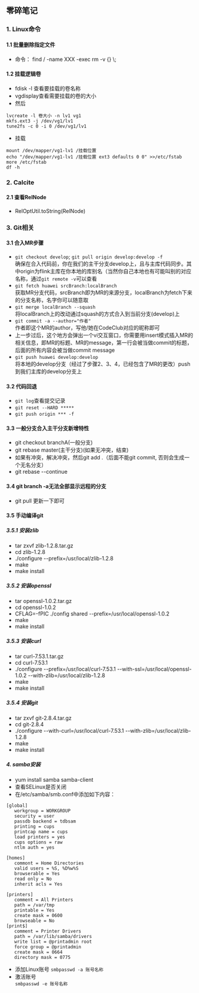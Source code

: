 ## 零碎笔记    
### 1. Linux命令 
#### 1.1 批量删除指定文件    
* 命令： find / -name XXX -exec rm -v {} \\;

#### 1.2 挂载逻辑卷
* fdisk -l 查看要挂载的卷名称      
* vgdisplay查看需要挂载的卷的大小     
* 然后 

```shell
lvcreate -l 卷大小 -n lv1 vg1
mkfs.ext3 -j /dev/vg1/lv1
tune2fs -c 0 -i 0 /dev/vg1/lv1
```     
* 挂载     

```shell
mount /dev/mapper/vg1-lv1 /挂载位置
echo "/dev/mapper/vg1-lv1 /挂载位置 ext3 defaults 0 0" >>/etc/fstab
more /etc/fstab 
df -h
```

### 2. Calcite
#### 2.1 查看RelNode    
* RelOptUtil.toString(RelNode)
  
### 3. Git相关
#### 3.1 合入MR步骤    
* `git checkout develop`; `git pull origin develop:develop -f`     
  确保在合入代码前，你在我们的主干分支develop上，且与主库代码同步。其中origin为flink主库在你本地的库别名（当然你自己本地也有可能叫别的对应名称，通过`git remote -v`可以查看    
* `git fetch huawei srcBranch:localBranch`         
  获取MR分支代码，srcBranch即为MR的来源分支，localBranch为fetch下来的分支名称，名字你可以随意取    
* `git merge localBranch --squash`   
  将localBranch上的改动通过squash的方式合入到当前分支(develop)上
* `git commit -a --author="作者"`        
  作者即这个MR的author，写他/她在CodeClub对应的昵称即可     
* 上一步过后，这个地方会弹出一个vi交互窗口，你需要用insert模式插入MR的相关信息，即MR的标题、MR的message，第一行会被当做commit的标题，后面的所有内容会被当做commit message
* `git push huawei develop:develop`     
  将本地的develop分支（经过了步骤2、3、4，已经包含了MR的更改）push到我们主库的develop分支上
  
#### 3.2 代码回退    
* `git log`查看提交记录    
* `git reset --HARD *****`
* `git push origin *** -f`

#### 3.3 一般分支合入主干分支新增特性
* git checkout branchA(一般分支)
* git rebase master(主干分支)(如果无冲突，结束)
* 如果有冲突，解决冲突，然后git add .（后面不能git commit, 否则会生成一个无名分支）
* git rebase --continue

#### 3.4 git branch -a无法全部显示远程的分支
* git pull 更新一下即可

#### 3.5 手动编译git
##### 3.5.1 安装zlib    
* tar zxvf zlib-1.2.8.tar.gz      
* cd zlib-1.2.8     
* ./configure --prefix=/usr/local/zlib-1.2.8
* make    
* make install

##### 3.5.2 安装openssl
* tar openssl-1.0.2.tar.gz    
* cd openssl-1.0.2
* CFLAG=-fPIC ./config shared --prefix=/usr/local/openssl-1.0.2
* make    
* make install    

##### 3.5.3 安装curl    
* tar curl-7.53.1.tar.gz
* cd curl-7.53.1
* ./configure --prefix=/usr/local/curl-7.53.1 --with-ssl=/usr/local/openssl-1.0.2 --with-zlib=/usr/local/zlib-1.2.8    
* make
* make install

##### 3.5.4 安装git
* tar zxvf git-2.8.4.tar.gz    
* cd git-2.8.4    
* ./configure --with-curl=/usr/local/curl-7.53.1 --with-zlib=/usr/local/zlib-1.2.8    
* make    
* make install

##### 4. samba安装    
* yum install samba samba-client
* 查看SELinux是否关闭    
* 在/etc/samba/smb.conf中添加如下内容：
```
[global]
   workgroup = WORKGROUP
   security = user
   passdb backend = tdbsam
   printing = cups
   printcap name = cups
   load printers = yes
   cups options = raw
   ntlm auth = yes
   
[homes]
   commont = Home Directories
   valid users = %S, %D%w%S
   browserable = Yes
   read only = No
   inherit acls = Yes
   
[printers]
   comment = All Printers
   path = /var/tmp
   printable = Yes
   create mask = 0600
   browseable = No
[print$]
   comment = Printer Drivers
   path = /var/lib/samba/drivers
   write list = @printadmin root
   force group = @printadmin
   create mask = 0664
   directory mask = 0775
```
* 添加Linux账号
 `smbpasswd -a 账号名称`
* 激活账号    
 `smbpasswd -e 账号名称`
